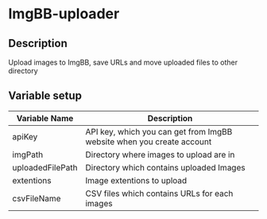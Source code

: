 # ImgBB-uploader

## Description
Upload images to ImgBB, save URLs and move uploaded files to other directory

## Variable setup
| Variable Name | Description  |
|---|---|
| apiKey | API key, which you can get from ImgBB website when you create account  |
| imgPath | Directory where images to upload are in  |
| uploadedFilePath  | Directory which contains uploaded Images  |
| extentions  | Image extentions to upload  |
| csvFileName  | CSV files which contains URLs for each images  |

